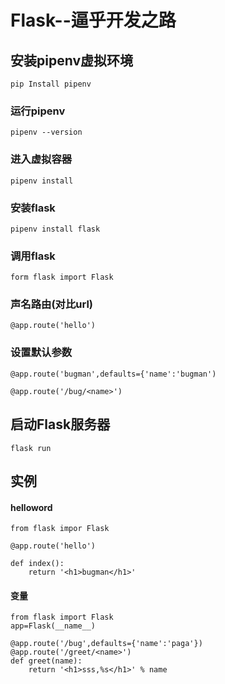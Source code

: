 # Flask--逼乎开发之路

## 安装pipenv虚拟环境

```
pip Install pipenv
```

### 运行pipenv

```
pipenv --version
```

### 进入虚拟容器

```
pipenv install
```

### 安装flask

```
pipenv install flask
```

### 调用flask

```
form flask import Flask
```

### 声名路由(对比url)

```
@app.route('hello')
```

### 设置默认参数

```
@app.route('bugman',defaults={'name':'bugman')

@app.route('/bug/<name>')
```

## 启动Flask服务器

```
flask run
```

## 实例

#### helloword



```
from flask impor Flask

@app.route('hello')

def index():
	return '<h1>bugman</h1>'
```



#### 变量

```
from flask import Flask
app=Flask(__name__)

@app.route('/bug',defaults={'name':'paga'})
@app.route('/greet/<name>')
def greet(name):
    return '<h1>sss,%s</h1>' % name
```

